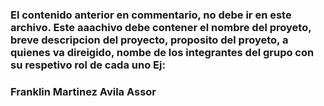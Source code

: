 <!-- <!DOCTYPE html>
<html lang="en">
<head>
    <meta charset="UTF-8">
    <meta name="viewport" content="width=device-width, initial-scale=1.0">
    <title>Document</title>
</head>
<body>
    <nav>
        <a href="inicio.htlm">inicio</a>|
        <a href="actividades.html">actividades</a>|
        <a href="contenidos.html">contenidos</a>|
        <a href="credito.html">credito</a>
        <a href="evaluacion.html">evaluacion</a>
        <a href="matecialComplementario.html">matecialComplementario</a>
    </nav>
</body>
</html> -->
### El contenido anterior en commentario, no debe ir en este archivo. Este aaachivo debe contener el nombre del proyeto, breve descripcion del proyecto, proposito del proyeto, a quienes va direigido, nombe de los integrantes del grupo con su respetivo rol de cada uno Ej:
### Franklin Martinez Avila Assor


